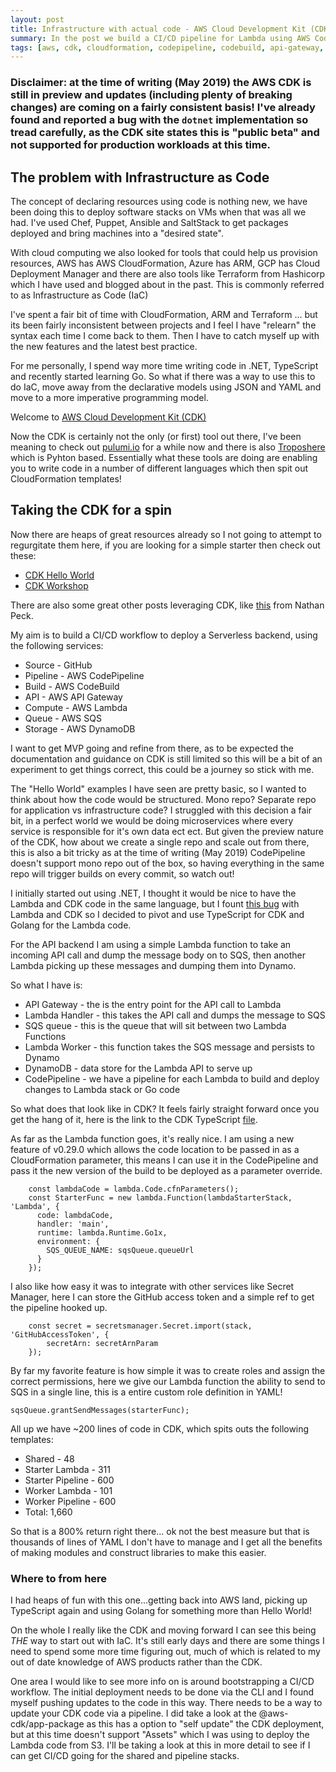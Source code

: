 ```yaml
---
layout: post
title: Infrastructure with actual code - AWS Cloud Development Kit (CDK)
summary: In the post we build a CI/CD pipeline for Lambda using AWS CodePipeline and the CDK
tags: [aws, cdk, cloudformation, codepipeline, codebuild, api-gateway, lambda, sqs, dynamodb]
---
```


### Disclaimer: at the time of writing (May 2019) the AWS CDK is still in preview and updates (including plenty of breaking changes) are coming on a fairly consistent basis! I've already found and reported a bug with the `dotnet` implementation so tread carefully, as the CDK site states this is "public beta" and not supported for production workloads at this time.

## The problem with Infrastructure as Code

The concept of declaring resources using code is nothing new, we have been doing this to deploy software stacks on VMs when that was all we had. I've used Chef, Puppet, Ansible and SaltStack to get packages deployed and bring machines into a "desired state". 

With cloud computing we also looked for tools that could help us provision resources, AWS has AWS CloudFormation, Azure has ARM, GCP has Cloud Deployment Manager and there are also tools like Terraform from Hashicorp which I have used and blogged about in the past. This is commonly referred to as Infrastructure as Code (IaC)

I've spent a fair bit of time with CloudFormation, ARM and Terraform ... but its been fairly inconsistent between projects and I feel I have "relearn" the syntax each time I come back to them. Then I have to catch myself up with the new features and the latest best practice.

For me personally, I spend way more time writing code in .NET, TypeScript and recently started learning Go. So what if there was a way to use this to do IaC, move away from the declarative models using JSON and YAML and move to a more imperative programming model.

Welcome to [AWS Cloud Development Kit (CDK)]

Now the CDK is certainly not the only (or first) tool out there, I've been meaning to check out [pulumi.io] for a while now and there is also [Troposhere] which is Pyhton based. Essentially what these tools are doing are enabling you to write code in a number of different languages which then spit out CloudFormation templates!

## Taking the CDK for a spin

Now there are heaps of great resources already so I not going to attempt to regurgitate them here, if you are looking for a simple starter then check out these:
* [CDK Hello World](https://docs.aws.amazon.com/CDK/latest/userguide/hello_world_tutorial.html)
* [CDK Workshop](https://cdkworkshop.com/)

There are also some great other posts leveraging CDK, like [this](https://medium.com/containers-on-aws/designing-a-modern-serverless-application-with-aws-lambda-and-aws-fargate-83f4c5fac573) from Nathan Peck.

My aim is to build a CI/CD workflow to deploy a Serverless backend, using the following services:
* Source - GitHub
* Pipeline - AWS CodePipeline
* Build - AWS CodeBuild
* API - AWS API Gateway
* Compute - AWS Lambda
* Queue - AWS SQS
* Storage - AWS DynamoDB

I want to get MVP going and refine from there, as to be expected the documentation and guidance on CDK is still limited so this will be a bit of an experiment to get things correct, this could be a journey so stick with me.

The "Hello World" examples I have seen are pretty basic, so I wanted to think about how the code would be structured. Mono repo? Separate repo for application vs infrastructure code? I struggled with this decision a fair bit, in a perfect world we would be doing microservices where every service is responsible for it's own data ect ect. But given the preview nature of the CDK, how about we create a single repo and scale out from there, this is also a bit tricky as at the time of writing (May 2019) CodePipeline doesn't support mono repo out of the box, so having everything in the same repo will trigger builds on every commit, so watch out!

I initially started out using .NET, I thought it would be nice to have the Lambda and CDK code in the same language, but I fount [this bug] with Lambda and CDK so I decided to pivot and use TypeScript for CDK and Golang for the Lambda code.

For the API backend I am using a simple Lambda function to take an incoming API call and dump the message body on to SQS, then another Lambda picking up these messages and dumping them into Dynamo.

So what I have is:
* API Gateway - the is the entry point for the API call to Lambda
* Lambda Handler - this takes the API call and dumps the message to SQS
* SQS queue - this is the queue that will sit between two Lambda Functions
* Lambda Worker - this function takes the SQS message and persists to Dynamo
* DynamoDB - data store for the Lambda API to serve up
* CodePipeline - we have a pipeline for each Lambda to build and deploy changes to Lambda stack or Go code

So what does that look like in CDK? It feels fairly straight forward once you get the hang of it, here is the link to the CDK TypeScript [file].

As far as the Lambda function goes, it's really nice. I am using a new feature of v0.29.0 which allows the code location to be passed in as a CloudFormation parameter, this means I can use it in the CodePipeline and pass it the new version of the build to be deployed as a parameter override.

```
    const lambdaCode = lambda.Code.cfnParameters();
    const StarterFunc = new lambda.Function(lambdaStarterStack, 'Lambda', {
      code: lambdaCode,
      handler: 'main',
      runtime: lambda.Runtime.Go1x,
      environment: {
        SQS_QUEUE_NAME: sqsQueue.queueUrl
      }
    });
```

I also like how easy it was to integrate with other services like Secret Manager, here I can store the GitHub access token and a simple ref to get the pipeline hooked up.
```
    const secret = secretsmanager.Secret.import(stack, 'GitHubAccessToken', {
        secretArn: secretArnParam
    });
```

By far my favorite feature is how simple it was to create roles and assign the correct permissions, here we give our Lambda function the ability to send to SQS in a single line, this is a entire custom role definition in YAML!
```
sqsQueue.grantSendMessages(starterFunc);
```

All up we have ~200 lines of code in CDK, which spits outs the following templates:
* Shared - 48
* Starter Lambda - 311
* Starter Pipeline - 600
* Worker Lambda - 101
* Worker Pipeline - 600
* Total: 1,660

So that is a 800% return right there... ok not the best measure but that is thousands of lines of YAML I don't have to manage and I get all the benefits of making modules and construct libraries to make this easier.

### Where to from here

I had heaps of fun with this one...getting back into AWS land, picking up TypeScript again and using Golang for something more than Hello World!

On the whole I really like the CDK and moving forward I can see this being *THE* way to start out with IaC. It's still early days and there are some things I need to spend some more time figuring out, much of which is related to my out of date knowledge of AWS products rather than the CDK.

One area I would like to see more info on is around bootstrapping a CI/CD workflow. The initial deployment needs to be done via the CLI and I found myself pushing updates to the code in this way. There needs to be a way to update your CDK code via a pipeline. I did take a look at the @aws-cdk/app-package as this has a option to "self update" the CDK deployment, but at this time doesn't support "Assets" which I was using to deploy the Lambda code from S3. I'll be taking a look at this in more detail to see if I can get CI/CD going for the shared and pipeline stacks.

[AWS Cloud Development Kit (CDK)]: https://docs.aws.amazon.com/CDK/latest/userguide/what-is.html
[pulumi.io]: https://pulumi.io
[Troposhere]: https://github.com/cloudtools/troposphere
[this bug]: https://github.com/awslabs/aws-cdk/issues/2240
[file]: https://github.com/msimpsonnz/cdk-ci-cd/blob/master/cdk/cdk.ts